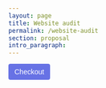 ```yaml
---
layout: page
title: Website audit
permalink: /website-audit
section: proposal
intro_paragraph:
---
```


<!-- Load Stripe.js on your website. -->
<script src="https://js.stripe.com/v3"></script>

<button style="background-color:#6772E5;color:#FFF;padding:8px 12px;border:0;border-radius:4px;font-size:1em" id="checkout-button-plan_D3r3AlJjiRTPbQ" role="link">
  Checkout
</button>

<div id="error-message"></div>

<script>
(function() {
  var stripe = Stripe('pk_live_P2Ijeq1xX4rYnJukcMW2dGjW');

  var checkoutButton = document.getElementById('checkout-button-plan_D3r3AlJjiRTPbQ');
  checkoutButton.addEventListener('click', function () {
    // When the customer clicks on the button, redirect
    // them to Checkout.
    stripe.redirectToCheckout({
      items: [{plan: 'plan_D3r3AlJjiRTPbQ', quantity: 1}],

      // Do not rely on the redirect to the successUrl for fulfilling
      // purchases, customers may not always reach the success_url after
      // a successful payment.
      // Instead use one of the strategies described in
      // https://stripe.com/docs/payments/checkout/fulfillment
      successUrl: 'https://leadingwebstudio.com/success',
      cancelUrl: 'https://leadingwebstudio.com/canceled',
    })
    .then(function (result) {
      if (result.error) {
        // If `redirectToCheckout` fails due to a browser or network
        // error, display the localized error message to your customer.
        var displayError = document.getElementById('error-message');
        displayError.textContent = result.error.message;
      }
    });
  });
})();
</script>
